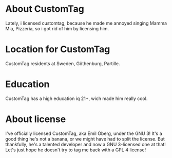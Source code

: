 # About CustomTag

Lately, i licensed customtag, because he made me annoyed singing Mamma Mia, Pizzeria, so i got rid of him by licensing him.

# Location for CustomTag

CustomTag residents at Sweden, Gõthenburg, Partille.

# Education

CustomTag has a high education iq 21+, wich made him really cool.

# About license

I've officially licensed CustomTag, aka Emil Öberg, under the GNU 3! It's a good thing he's not a banana, or we might have had to split the license.
But thankfully, he's a talented developer and now a GNU 3-licensed one at that! Let's just hope he doesn't try to tag me back with a GPL 4 license!

